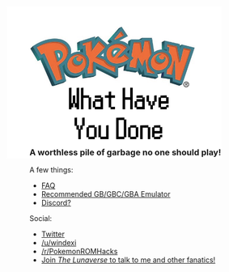## Windexi presents...

<a name="top" href="http://github.com/Windexi/pwhyd/"><img align="middle" style="margin: -45px;" src="https://github.com/Windexi/pwhyd/blob/master/pwhyd.png?raw=true"></a>


### A worthless pile of garbage no one should play!

A few things:
- [FAQ](https://github.com/Windexi/pwhyd/blob/master/FAQ.md)
- [Recommended GB/GBC/GBA Emulator](https://mgba.io/)
- [Discord?](https://github.com/Windexi/pwhyd/blob/master/DISCORD.md)

Social:
- [Twitter](http://twitter.com/windexi)
- [/u/windexi](http://reddit.com/u/windexi)
- [/r/PokemonROMHacks](http://reddit.com/r/pokemonROMhacks)
- [Join _The Lunaverse_ to talk to me and other fanatics!](https://discord.gg/fMJUcQr)
